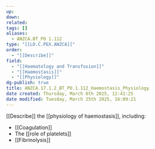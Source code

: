 ```yaml
---
up: 
down: 
related: 
tags: []
aliases:
  - ANZCA.BT_PO 1.112
type: "[[LO.C.PEX.ANZCA]]"
order:
  - "[[Describe]]"
field:
  - "[[Haematology and Transfusion]]"
  - "[[Haemostasis]]"
  - "[[Physiology]]"
dg-publish: true
title: ANZCA.17.1.2_BT_PO.1.112_Haemostasis_Physiology
date created: Thursday, March 6th 2025, 12:41:25
date modified: Tuesday, March 25th 2025, 16:09:21
---
```


[[Describe]] the [[physiology of haemostasis]], including:

* [[Coagulation]]
* The [[role of platelets]]
* [[Fibrinolysis]]
